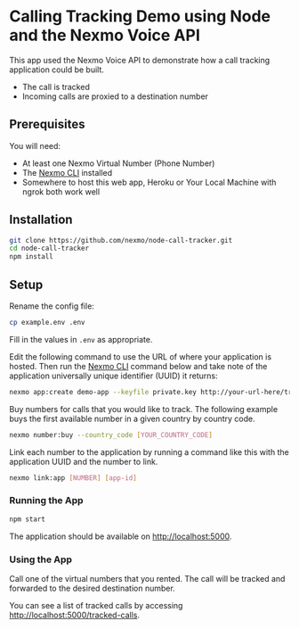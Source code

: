 # Calling Tracking Demo using Node and the Nexmo Voice API

This app used the Nexmo Voice API to demonstrate how a call tracking application could be built.

* The call is tracked
* Incoming calls are proxied to a destination number

## Prerequisites

You will need:

* At least one Nexmo Virtual Number (Phone Number)
* The [Nexmo CLI](https://github.com/Nexmo/nexmo-cli/) installed
* Somewhere to host this web app, Heroku or Your Local Machine with ngrok both work well

## Installation

```sh
git clone https://github.com/nexmo/node-call-tracker.git
cd node-call-tracker
npm install
```

## Setup

Rename the config file:

```sh
cp example.env .env
```

Fill in the values in `.env` as appropriate.

Edit the following command to use the URL of where your application is hosted. Then run the [Nexmo CLI](https://github.com/nexmo/nexmo-cli) command below and take note of the application universally unique identifier (UUID) it returns:

```sh
nexmo app:create demo-app --keyfile private.key http://your-url-here/track-call http://your-url-here/event
```

Buy numbers for calls that you would like to track. The following example buys the first available number in a given country by country code.

```sh
nexmo number:buy --country_code [YOUR_COUNTRY_CODE]
```

Link each number to the application by running a command like this with the application UUID and the number to link.

```sh
nexmo link:app [NUMBER] [app-id]
```

### Running the App

```sh
npm start
```

The application should be available on <http://localhost:5000>.

### Using the App

Call one of the virtual numbers that you rented. The call will be tracked and forwarded to the desired destination number.

You can see a list of tracked calls by accessing <http://localhost:5000/tracked-calls>.
